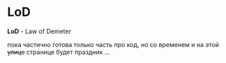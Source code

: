 # LoD

**LoD** - Law of Demeter

пока частично готова только часть про код, но со временем и на этой ~~улице~~ странице будет праздник ...
